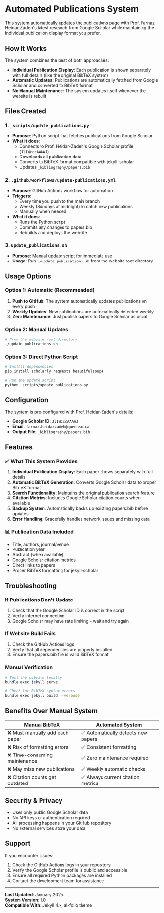 # Automated Publications System

This system automatically updates the publications page with Prof. Farnaz Heidar-Zadeh's latest research from Google Scholar while maintaining the individual publication display format you prefer.

## How It Works

The system combines the best of both approaches:

- **Individual Publication Display**: Each publication is shown separately with full details (like the original BibTeX system)
- **Automatic Updates**: Publications are automatically fetched from Google Scholar and converted to BibTeX format
- **No Manual Maintenance**: The system updates itself whenever the website is rebuilt

## Files Created

### 1. `_scripts/update_publications.py`

- **Purpose**: Python script that fetches publications from Google Scholar
- **What it does**:
  - Connects to Prof. Heidar-Zadeh's Google Scholar profile (`JlIWcccAAAAJ`)
  - Downloads all publication data
  - Converts to BibTeX format compatible with jekyll-scholar
  - Updates `_bibliography/papers.bib`

### 2. `.github/workflows/update-publications.yml`

- **Purpose**: GitHub Actions workflow for automation
- **Triggers**:
  - Every time you push to the main branch
  - Weekly (Sundays at midnight) to catch new publications
  - Manually when needed
- **What it does**:
  - Runs the Python script
  - Commits any changes to papers.bib
  - Rebuilds and deploys the website

### 3. `update_publications.sh`

- **Purpose**: Manual update script for immediate use
- **Usage**: Run `./update_publications.sh` from the website root directory

## Usage Options

### Option 1: Automatic (Recommended)

1. **Push to GitHub**: The system automatically updates publications on every push
2. **Weekly Updates**: New publications are automatically detected weekly
3. **Zero Maintenance**: Just publish papers to Google Scholar as usual

### Option 2: Manual Updates

```bash
# From the website root directory
./update_publications.sh
```

### Option 3: Direct Python Script

```bash
# Install dependencies
pip install scholarly requests beautifulsoup4

# Run the update script
python _scripts/update_publications.py
```

## Configuration

The system is pre-configured with Prof. Heidar-Zadeh's details:

- **Google Scholar ID**: `JlIWcccAAAAJ`
- **Email**: `farnaz.heidarzadeh@queensu.ca`
- **Output File**: `_bibliography/papers.bib`

## Features

### ✅ What This System Provides

1. **Individual Publication Display**: Each paper shows separately with full details
2. **Automatic BibTeX Generation**: Converts Google Scholar data to proper BibTeX format
3. **Search Functionality**: Maintains the original publication search feature
4. **Citation Metrics**: Includes Google Scholar citation counts when available
5. **Backup System**: Automatically backs up existing papers.bib before updates
6. **Error Handling**: Gracefully handles network issues and missing data

### 📊 Publication Data Included

- Title, authors, journal/venue
- Publication year
- Abstract (when available)
- Google Scholar citation metrics
- Direct links to papers
- Proper BibTeX formatting for jekyll-scholar

## Troubleshooting

### If Publications Don't Update

1. Check that the Google Scholar ID is correct in the script
2. Verify internet connection
3. Google Scholar may have rate limiting - wait and try again

### If Website Build Fails

1. Check the GitHub Actions logs
2. Verify that all dependencies are properly installed
3. Ensure the papers.bib file is valid BibTeX format

### Manual Verification

```bash
# Test the website locally
bundle exec jekyll serve

# Check for BibTeX syntax errors
bundle exec jekyll build --verbose
```

## Benefits Over Manual System

| Manual BibTeX                   | Automated System                    |
| ------------------------------- | ----------------------------------- |
| ❌ Must manually add each paper | ✅ Automatically detects new papers |
| ❌ Risk of formatting errors    | ✅ Consistent formatting            |
| ❌ Time-consuming maintenance   | ✅ Zero maintenance required        |
| ❌ May miss new publications    | ✅ Weekly automatic checks          |
| ❌ Citation counts get outdated | ✅ Always current citation metrics  |

## Security & Privacy

- Uses only public Google Scholar data
- No API keys or authentication required
- All processing happens in your GitHub repository
- No external services store your data

## Support

If you encounter issues:

1. Check the GitHub Actions logs in your repository
2. Verify the Google Scholar profile is public and accessible
3. Ensure all required Python packages are installed
4. Contact the development team for assistance

---

**Last Updated**: January 2025  
**System Version**: 1.0  
**Compatible With**: Jekyll 4.x, al-folio theme
